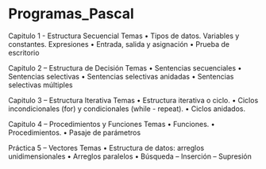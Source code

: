 # Programas_Pascal

Capitulo 1 - Estructura Secuencial
  Temas
  • Tipos de datos. Variables y constantes. Expresiones
  • Entrada, salida y asignación
  • Prueba de escritorio
  
Capitulo 2 – Estructura de Decisión
Temas
• Sentencias secuenciales
• Sentencias selectivas
• Sentencias selectivas anidadas
• Sentencias selectivas múltiples

Capitulo 3 – Estructura Iterativa
Temas
• Estructura iterativa o ciclo.
• Ciclos incondicionales (for) y condicionales (while - repeat).
• Ciclos anidados.

Capitulo 4 – Procedimientos y Funciones
Temas
• Funciones.
• Procedimientos.
• Pasaje de parámetros

Práctica 5 – Vectores
Temas
• Estructura de datos: arreglos unidimensionales
• Arreglos paralelos
• Búsqueda – Inserción – Supresión
